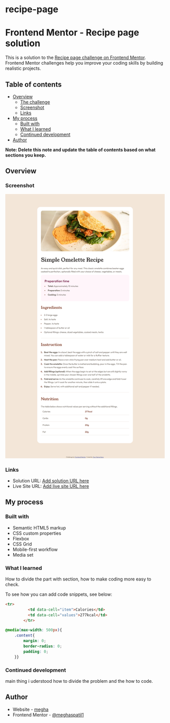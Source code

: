 # recipe-page
# Frontend Mentor - Recipe page solution

This is a solution to the [Recipe page challenge on Frontend Mentor](https://www.frontendmentor.io/challenges/recipe-page-KiTsR8QQKm). Frontend Mentor challenges help you improve your coding skills by building realistic projects. 

## Table of contents

- [Overview](#overview)
  - [The challenge](#the-challenge)
  - [Screenshot](#screenshot)
  - [Links](#links)
- [My process](#my-process)
  - [Built with](#built-with)
  - [What I learned](#what-i-learned)
  - [Continued development](#continued-development)
- [Author](#author)

**Note: Delete this note and update the table of contents based on what sections you keep.**

## Overview

### Screenshot

![](./screenshot.png)

### Links

- Solution URL: [Add solution URL here](https://your-solution-url.com)
- Live Site URL: [Add live site URL here](https://your-live-site-url.com)

## My process

### Built with

- Semantic HTML5 markup
- CSS custom properties
- Flexbox
- CSS Grid
- Mobile-first workflow
- Media set

### What I learned

How to divide the part with section, how to make coding more easy to check. 

To see how you can add code snippets, see below:

```html
<tr>
          <td data-cell="item">Calories</td>
          <td data-cell="values">277kcal</td>
        </tr>
```
```css
@media(max-width: 500px){
    .content{
        margin: 0;
        border-radius: 0;
        padding: 0;
    }}
```
### Continued development

main thing i uderstood how to divide the problem and the how to code.

## Author

- Website - [megha](https://github.com/meghaspatil1)
- Frontend Mentor - [@meghaspatil1](https://www.frontendmentor.io/profile/meghaspatil1)

